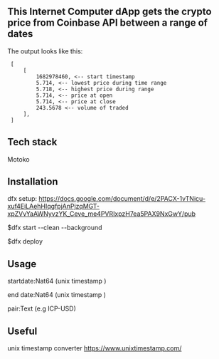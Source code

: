 ## This Internet Computer dApp gets the crypto price from Coinbase API between a range of dates ##

The output looks like this:

```
 [
     [
         1682978460, <-- start timestamp
         5.714, <-- lowest price during time range
         5.718, <-- highest price during range
         5.714, <-- price at open
         5.714, <-- price at close
         243.5678 <-- volume of traded
     ],
 ]

```

## Tech stack
Motoko

## Installation

dfx setup: https://docs.google.com/document/d/e/2PACX-1vTNicu-xuf4EiLAehHIqgfpjAnPjzqMGT-xpZVvYaAWNyvzYK_Ceve_me4PVRIxpzH7ea5PAX9NxGwY/pub

$dfx start --clean --background

$dfx deploy

## Usage
startdate:Nat64 (unix timestamp )

end date:Nat64  (unix timestamp )

pair:Text (e.g ICP-USD)

## Useful

unix timestamp converter https://www.unixtimestamp.com/
